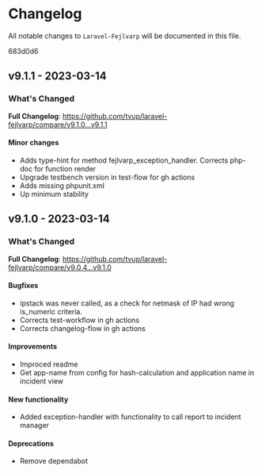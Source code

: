 # Changelog

All notable changes to `Laravel-Fejlvarp` will be documented in this file.

683d0d6

## v9.1.1 - 2023-03-14

### What's Changed

**Full Changelog**: https://github.com/tvup/laravel-fejlvarp/compare/v9.1.0...v9.1.1

#### Minor changes

- Adds type-hint for method fejlvarp_exception_handler. Corrects php-doc for function render
- Upgrade testbench version in test-flow for gh actions
- Adds missing phpunit.xml
- Up minimum stability

## v9.1.0 - 2023-03-14

### What's Changed

**Full Changelog**: https://github.com/tvup/laravel-fejlvarp/compare/v9.0.4...v9.1.0

#### Bugfixes

- ipstack was never called, as a check for netmask of IP had wrong is_numeric criteria.
- Corrects test-workflow in gh actions
- Corrects changelog-flow in gh actions

#### Improvements

- Improced readme
- Get app-name from config for hash-calculation and application name in incident view

#### New functionality

- Added exception-handler with functionality to call report to incident manager

#### Deprecations

- Remove dependabot
